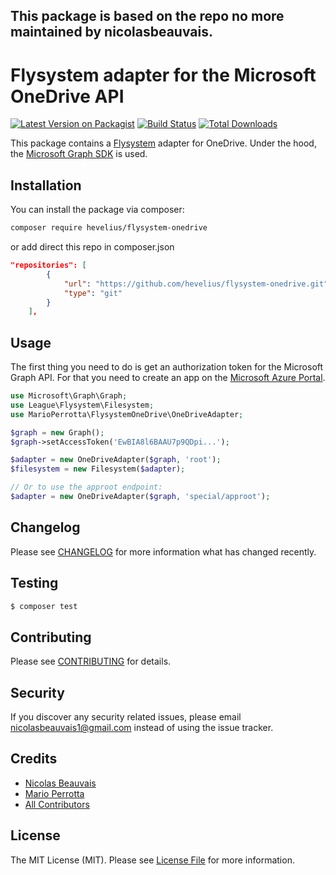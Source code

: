 ## This package is based on the repo no more maintained by nicolasbeauvais.

# Flysystem adapter for the Microsoft OneDrive API

[![Latest Version on Packagist](https://img.shields.io/packagist/v/hevelius/flysystem-onedrive.svg?style=flat-square)](https://packagist.org/packages/hevelius/flysystem-onedrive)
[![Build Status](https://img.shields.io/travis/hevelius/flysystem-onedrive/master.svg?style=flat-square)](https://travis-ci.org/hevelius/flysystem-onedrive)
[![Total Downloads](https://img.shields.io/packagist/dt/hevelius/flysystem-onedrive.svg?style=flat-square)](https://packagist.org/packages/hevelius/flysystem-onedrive)

This package contains a [Flysystem](https://flysystem.thephpleague.com/) adapter for OneDrive. Under the hood, the [Microsoft Graph SDK](https://github.com/microsoftgraph/msgraph-sdk-php) is used.

## Installation

You can install the package via composer:

``` bash
composer require hevelius/flysystem-onedrive
```
or add direct this repo in composer.json

```json
"repositories": [
        {
            "url": "https://github.com/hevelius/flysystem-onedrive.git",
            "type": "git"
        }
    ],
```

## Usage

The first thing you need to do is get an authorization token for the Microsoft Graph API. For that you need to create an app on the [Microsoft Azure Portal](https://portal.azure.com/).

``` php
use Microsoft\Graph\Graph;
use League\Flysystem\Filesystem;
use MarioPerrotta\FlysystemOneDrive\OneDriveAdapter;

$graph = new Graph();
$graph->setAccessToken('EwBIA8l6BAAU7p9QDpi...');

$adapter = new OneDriveAdapter($graph, 'root');
$filesystem = new Filesystem($adapter);

// Or to use the approot endpoint:
$adapter = new OneDriveAdapter($graph, 'special/approot');
```


## Changelog

Please see [CHANGELOG](CHANGELOG.md) for more information what has changed recently.

## Testing

``` bash
$ composer test
```

## Contributing

Please see [CONTRIBUTING](CONTRIBUTING.md) for details.

## Security

If you discover any security related issues, please email nicolasbeauvais1@gmail.com instead of using the issue tracker.

## Credits

- [Nicolas Beauvais](https://github.com/nicolasbeauvais)
- [Mario Perrotta](https://github.com/hevelius)
- [All Contributors](../../contributors)

## License

The MIT License (MIT). Please see [License File](LICENSE.md) for more information.

